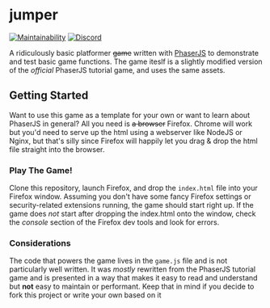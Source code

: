 # jumper

[![Maintainability](https://api.codeclimate.com/v1/badges/04601514cd7b18f394a8/maintainability)](https://codeclimate.com/github/egee-irl/jumper/maintainability)
[![Discord](https://discordapp.com/api/guilds/183740337976508416/widget.png?style=shield)](https://discord.gg/tVyBHAU)

A ridiculously basic platformer ~~game~~ written with <a href="https://phaser.io/">PhaserJS</a> to demonstrate and test basic game functions. The game iteslf is a slightly modified version of the _official_ PhaserJS tutorial game, and uses the same assets.

## Getting Started
Want to use this game as a template for your own or want to learn about PhaserJS in general? All you need is ~~a browser~~ Firefox. Chrome will work but you'd need to serve up the html using a webserver like NodeJS or Nginx, but that's silly since Firefox will happily let you drag & drop the html file straight into the browser.

### Play The Game!
Clone this repository, launch Firefox, and drop the ``index.html`` file into your Firefox window. Assuming you don't have some fancy Firefox settings or security-related extensions running, the game should start right up. If the game does _not_ start after dropping the index.html onto the window, check the _console_ section of the Firefox dev tools and look for errors.

### Considerations
The code that powers the game lives in the ``game.js`` file and is not particularly well written. It was _mostly_ rewritten from the PhaserJS tutorial game and is presented in a way that makes it easy to read and understand but **not** easy to maintain or performant. Keep that in mind if you decide to fork this project or write your own based on it
